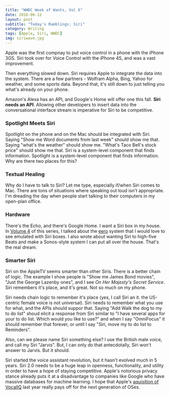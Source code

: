 ```yaml
---
title: "WWDC Week of Wants, Vol 6"
date: 2016-06-12
layout: post
subtitle: "Today's Ramblings: Siri"
category: Writing
tags: [Apple, Siri, WWDC]
img: siriwave.jpg
---
```


Apple was the first compnay to put voice control in a phone with the iPhone 3GS. Siri took over for Voice Control with the iPhone 4S, and was a vast improvement.

Then everything slowed down. Siri requires Apple to integrate the data into the system. There are a few partners - Wolfram Alpha, Bing, Yahoo for weather, and some sports data. Beyond that, it's still down to just telling you what's already on your phone.

<!-- more -->

Amazon's Alexa has an API, and Google's Home will offer one this fall. **Siri needs an API**. Allowing other developers to insert data into the conversational interface stream is imperative for Siri to be competitive.

### Spotlight Meets Siri

Spotlight on the phone and on the Mac should be integrated with Siri. Saying "Show me Word documents from last week" should show me that. Saying "what's the weather" should show me. "What's Taco Bell's stock price" should show me that. Siri is a system-level component that finds information. Spotlight is a system-level component that finds information. Why are there two places for this?

### Textual Healing

Why do I have to talk to Siri? Let me type, especially if/when Siri comes to Mac. There are tons of situations where speaking out loud isn't appropriate. I'm dreading the day when people start talking to their computers in my open-plan office.

### Hardware

There's the Echo, and there's Google Home. I want a Siri box in my house. In [Volume 4][1] of this series, I talked about the [eero][2] system that I would love to see emulated with Siri boxes. I also wrote about wanting Siri to high-five Beats and make a Sonos-style system I can put all over the house. That's the real dream.

### Smarter Siri

Siri on the AppleTV seems smarter than other Siris. There is a better chain of logic. The example I show people is "Show me James Bond movies", "Just the George Lazenby ones", and I see _On Her Majesty's Secret Service_. Siri remembers it's place, and it's great. Not so much on my phone. 

Siri needs chain logic to remember it's place (yes, I call Siri an it. the US-centric female voice is not universal). Siri needs to remember what you use for what, and the APIs should suppor that. Saying "Add Walk the dog to my to do list" shoud elicit a response from Siri similar to "I have several apps for your to do list. Which would you like to use?" and when I say "OmniFocus" it should remember that forever, or until I say "Siri, move my to do list to Reminders".

Also, can we please name Siri something else? I use the British male voice, and call my Siri "Jarvis". But, I can only do that antecdotally, Siri won't answer to Jarvis. But it should.

Siri started the voice assistant revolution, but it hasn't evolved much in 5 years. Siri 2.0 needs to be a huge leap in openness, functionality, and utility in order to have a hope of staying competitive. Apple's notorious privacy stance already puts it at a disadvantage to companies like Google who have massive databases for machine learning. I hope that Apple's [aquisition of VocalIQ][3] last year really pays off for the next generation of OSes.


[1]:	http://www.cocktailsandcoffee.com/writing/wwdc-week-of-wants-vol-4/
[2]:	https://eero.com/
[3]:	http://www.wsj.com/articles/apple-acquires-artificial-intelligence-startup-vocaliq-1443815801